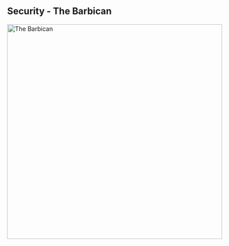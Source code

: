 ## Security - The Barbican

<img data-src="slides/img/barbican.png" height="500" alt="The Barbican" />
